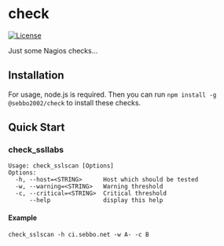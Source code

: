 # check

[![License](https://img.shields.io/badge/license-MIT-blue.svg?style=flat-square)](LICENSE)

Just some Nagios checks…


## Installation

For usage, node.js is required. Then you can run `npm install -g @sebbo2002/check` to install these checks.


## Quick Start

### check_ssllabs

```
Usage: check_sslscan [Options]
Options:
  -h, --host=<STRING>      Host which should be tested
  -w, --warning=<STRING>   Warning threshold
  -c, --critical=<STRING>  Critical threshold
      --help               display this help
```

#### Example

```
check_sslscan -h ci.sebbo.net -w A- -c B
```